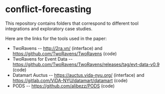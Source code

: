 # conflict-forecasting

This repository contains folders that correspond to different tool integrations and exploratory case studies. 

Here are the links for the tools used in the paper:

  * TwoRavens -- http://2ra.vn/ (interface) and https://github.com/TwoRavens/TwoRavens (code)
  * TwoRavens for Event Data -- https://github.com/TwoRavens/TwoRavens/releases/tag/evt-data-v0.9 (code)
  * Datamart Auctus -- https://auctus.vida-nyu.org/ (interface) and https://gitlab.com/ViDA-NYU/datamart/datamart (code)
  * PODS -- https://github.com/alibezz/PODS (code)


